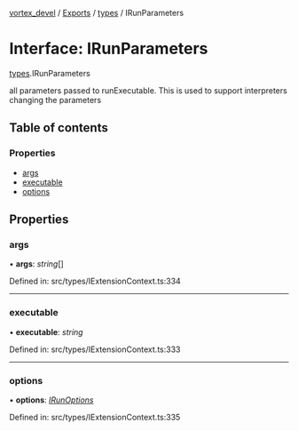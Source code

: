 [vortex_devel](../README.md) / [Exports](../modules.md) / [types](../modules/types.md) / IRunParameters

# Interface: IRunParameters

[types](../modules/types.md).IRunParameters

all parameters passed to runExecutable. This is used to support interpreters
changing the parameters

## Table of contents

### Properties

- [args](types.irunparameters.md#args)
- [executable](types.irunparameters.md#executable)
- [options](types.irunparameters.md#options)

## Properties

### args

• **args**: *string*[]

Defined in: src/types/IExtensionContext.ts:334

___

### executable

• **executable**: *string*

Defined in: src/types/IExtensionContext.ts:333

___

### options

• **options**: [*IRunOptions*](types.irunoptions.md)

Defined in: src/types/IExtensionContext.ts:335

